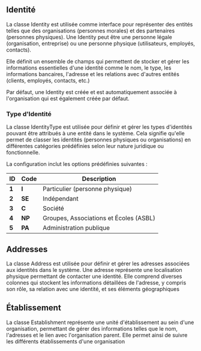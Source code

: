 ## Identité
La classe Identity est utilisée comme interface pour représenter des entités telles que des organisations (personnes morales) et des partenaires (personnes physiques). Une Identity peut être une personne légale (organisation, entreprise) ou une personne physique (utilisateurs, employés, contacts).

Elle définit un ensemble de champs qui permettent de stocker et gérer les informations essentielles d'une identité comme le nom, le type, les informations bancaires, l'adresse et les relations avec d'autres entités (clients, employés, contacts, etc.)

Par défaut, une Identity est créée et est automatiquement associée à l'organisation qui est également créée par défaut.
### Type d'Identité 
La classe IdentityType est utilisée pour définir et gérer les types d'identités pouvant être attribués à une entité dans le système. Cela signifie qu'elle permet de classer les identités (personnes physiques ou organisations) en différentes catégories prédéfinies selon leur nature juridique ou fonctionnelle.

La configuration inclut les options prédéfinies suivantes :

| **ID** | **Code** | **Description**                              |
|--------|----------|---------------------------------------------|
| **1**  | **I**    | Particulier (personne physique)             |
| **2**  | **SE**   | Indépendant                                 |
| **3**  | **C**    | Société                                     |
| **4**  | **NP**   | Groupes, Associations et Écoles (ASBL)      |
| **5**  | **PA**   | Administration publique                     |


## Addresses
La classe Address est utilisée pour définir et gérer les adresses associées aux identités dans le système. Une adresse représente une localisation physique permettant de contacter une identité. Elle comprend diverses colonnes qui stockent les informations détaillées de l'adresse, y compris son rôle, sa relation avec une identité, et ses éléments géographiques

## Établissement

La classe Establishment représente une unité d'établissement au sein d'une organisation, permettant de gérer des informations telles que le nom, l'adresses et le lien avec l'organisation parent. Elle permet ainsi de suivre les différents établissements d'une organisation